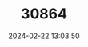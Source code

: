 ---
title: "30864"
category: "Diospyros crumenata"
draft: false
date: 2024-02-22 13:03:50
languages:
  Malayalam: ["Karimaram", "Karimbudan"]
---